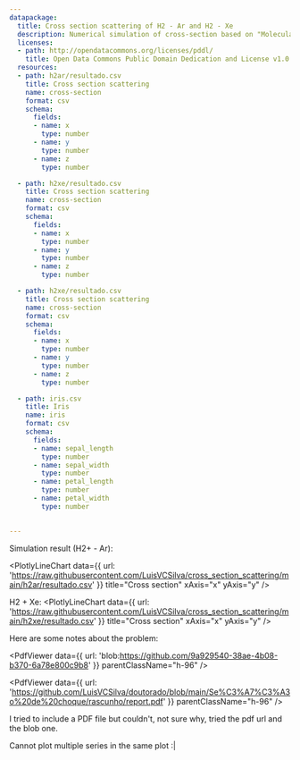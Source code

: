 ```yaml
---
datapackage:
  title: Cross section scattering of H2 - Ar and H2 - Xe
  description: Numerical simulation of cross-section based on "Molecular beam scattering studies of orbiting resonances and the determination of van der Waals potentials for H–Ne, Ar, Kr, and Xe and for H2–Ar, Kr, and Xe"
  licenses:
  - path: http://opendatacommons.org/licenses/pddl/
    title: Open Data Commons Public Domain Dedication and License v1.0
  resources:
  - path: h2ar/resultado.csv
    title: Cross section scattering
    name: cross-section
    format: csv
    schema:
      fields:
      - name: x
        type: number
      - name: y
        type: number
      - name: z
        type: number

  - path: h2xe/resultado.csv
    title: Cross section scattering
    name: cross-section
    format: csv
    schema:
      fields:
      - name: x
        type: number
      - name: y
        type: number
      - name: z
        type: number

  - path: h2xe/resultado.csv
    title: Cross section scattering
    name: cross-section
    format: csv
    schema:
      fields:
      - name: x
        type: number
      - name: y
        type: number
      - name: z
        type: number

  - path: iris.csv
    title: Iris
    name: iris
    format: csv
    schema:
      fields:
      - name: sepal_length
        type: number
      - name: sepal_width
        type: number
      - name: petal_length
        type: number
      - name: petal_width
        type: number

                                                                                                                                                                                                                                                                                                
---
```


Simulation result (H2+ - Ar):

<PlotlyLineChart
  data={{
    url: 'https://raw.githubusercontent.com/LuisVCSilva/cross_section_scattering/main/h2ar/resultado.csv'
  }}
  title="Cross section"
  xAxis="x"
  yAxis="y"
/>


H2 + Xe:
<PlotlyLineChart
  data={{
    url: 'https://raw.githubusercontent.com/LuisVCSilva/cross_section_scattering/main/h2xe/resultado.csv'
  }}
  title="Cross section"
  xAxis="x"
  yAxis="y"
/>

Here are some notes about the problem:


<PdfViewer
  data={{
    url: 'blob:https://github.com/9a929540-38ae-4b08-b370-6a78e800c9b8'
  }}
  parentClassName="h-96"
/>



<PdfViewer
  data={{
    url: 'https://github.com/LuisVCSilva/doutorado/blob/main/Se%C3%A7%C3%A3o%20de%20choque/rascunho/report.pdf'
  }}
  parentClassName="h-96"
/>

I tried to include a PDF file but couldn't, not sure why, tried the pdf url and the blob one.

Cannot plot multiple series in the same plot :|


